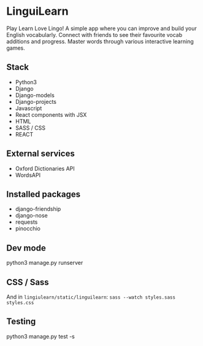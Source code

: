 # LinguiLearn

Play Learn Love Lingo! A simple app where you can improve and build your English vocabularly. Connect with friends to see their favourite vocab additions and progress. Master words through various interactive learning games.


## Stack
- Python3
- Django
- Django-models
- Django-projects
- Javascript
- React components with JSX
- HTML
- SASS / CSS
- REACT

## External services
- Oxford Dictionaries API
- WordsAPI


## Installed packages
- django-friendship
- django-nose
- requests
- pinocchio

## Dev mode
python3 manage.py runserver

## CSS / Sass
And in `lingiulearn/static/linguilearn`:
`sass --watch styles.sass styles.css`

## Testing
python3 manage.py test -s

